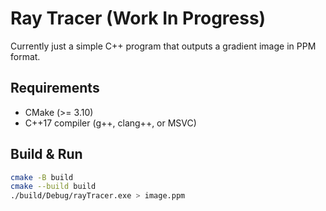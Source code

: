 # Ray Tracer (Work In Progress)

Currently just a simple C++ program that outputs a gradient image in PPM format.

## Requirements
- CMake (>= 3.10)
- C++17 compiler (g++, clang++, or MSVC)

## Build & Run
```bash
cmake -B build
cmake --build build
./build/Debug/rayTracer.exe > image.ppm